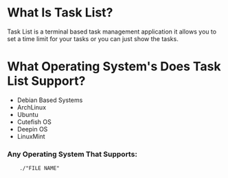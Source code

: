 # What Is Task List?
  Task List is a terminal based task management application it allows you to set a time limit for your tasks or you can just show the tasks.
# What Operating System's Does Task List Support?
  - Debian Based Systems
  - ArchLinux
  - Ubuntu
  - Cutefish OS
  - Deepin OS
  - LinuxMint
### Any Operating System That Supports:
        ./"FILE NAME"
